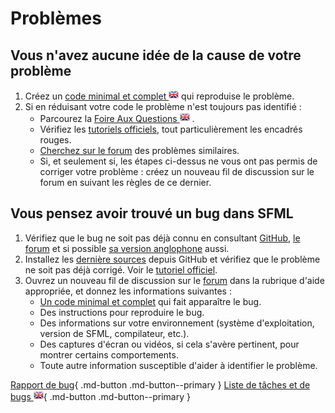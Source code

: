 # Problèmes

## Vous n'avez aucune idée de la cause de votre problème

1. Créez un [code minimal et complet ![EN](../images/icons/flag-en.png)](http://en.sfml-dev.org/forums/index.php?topic=5559.msg36368#msg36368) qui reproduise le problème.
2. Si en réduisant votre code le problème n'est toujours pas identifié :
    - Parcourez la [Foire Aux Questions ![EN](../images/icons/flag-en.png)](../faq.md) .
    - Vérifiez les [tutoriels officiels](../tutorials/2.6/index.md), tout particulièrement les encadrés rouges.
    - [Cherchez sur le forum](http://fr.sfml-dev.org/forums/index.php?action=search) des problèmes similaires.
    - Si, et seulement si, les étapes ci-dessus ne vous ont pas permis de corriger votre problème : créez un nouveau fil de discussion sur le forum en suivant les règles de ce dernier.

## Vous pensez avoir trouvé un bug dans SFML

1. Vérifiez que le bug ne soit pas déjà connu en consultant [GitHub](https://github.com/SFML/SFML/issues), [le forum](http://fr.sfml-dev.org/forums/index.php?action=search) et si possible [sa version anglophone](http://en.sfml-dev.org/forums/index.php?action=search) aussi.
2. Installez les [dernière sources](https://github.com/SFML/SFML) depuis GitHub et vérifiez que le problème ne soit pas déjà corrigé. Voir le [tutoriel officiel](../tutorials/2.6/getting-started/cmake.md).
3. Ouvrez un nouveau fil de discussion sur le [forum](http://fr.sfml-dev.org/forums/) dans la rubrique d'aide appropriée, et donnez les informations suivantes :
    - [Un code minimal et complet](http://en.sfml-dev.org/forums/index.php?topic=5559.msg36368#msg36368) qui fait apparaître le bug.
    - Des instructions pour reproduire le bug.
    - Des informations sur votre environnement (système d'exploitation, version de SFML, compilateur, etc.).
    - Des captures d'écran ou vidéos, si cela s'avère pertinent, pour montrer certains comportements.
    - Toute autre information susceptible d'aider à identifier le problème.

[Rapport de bug](http://fr.sfml-dev.org/forums/index.php#c7 "Aller au forum."){ .md-button .md-button--primary } [Liste de tâches et de bugs ![EN](../images/icons/flag-en.png)](https://github.com/SFML/SFML/issues "Aller à la liste de tâches / bugs."){ .md-button .md-button--primary }